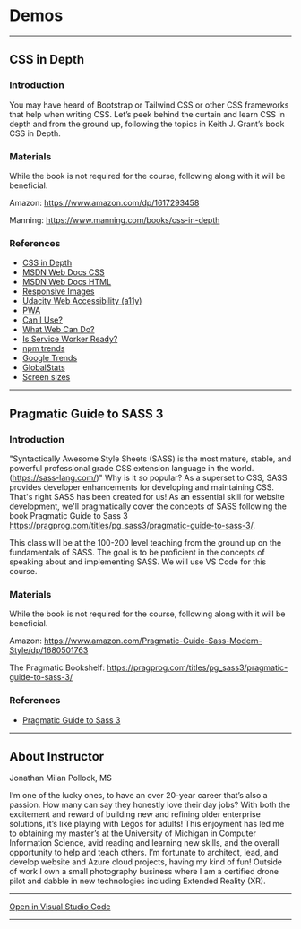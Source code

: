 # Demos

---

## CSS in Depth

### Introduction

You may have heard of Bootstrap or Tailwind CSS or other CSS frameworks that help when writing CSS. Let’s peek behind the curtain and learn CSS in depth and from the ground up, following the topics in Keith J. Grant’s book CSS in Depth.

### Materials

While the book is not required for the course, following along with it will be beneficial.

Amazon: <https://www.amazon.com/dp/1617293458>

Manning: <https://www.manning.com/books/css-in-depth>

### References

- [CSS in Depth](https://www.manning.com/books/css-in-depth)
- [MSDN Web Docs CSS](https://developer.mozilla.org/en-US/docs/Web/CSS/Reference)
- [MSDN Web Docs HTML](https://developer.mozilla.org/en-US/docs/Web/HTML)
- [Responsive Images](https://classroom.udacity.com/courses/ud882)
- [Udacity Web Accessibility (a11y)](https://classroom.udacity.com/courses/ud891)
- [PWA](https://classroom.udacity.com/courses/ud899)
- [Can I Use?](https://caniuse.com/)
- [What Web Can Do?](https://whatwebcando.today/)
- [Is Service Worker Ready?](https://jakearchibald.github.io/isserviceworkerready/)
- [npm trends](https://www.npmtrends.com/)
- [Google Trends](https://trends.google.com/)
- [GlobalStats](https://gs.statcounter.com/)
- [Screen sizes](https://screensiz.es)

---

## Pragmatic Guide to SASS 3

### Introduction

"Syntactically Awesome Style Sheets (SASS) is the most mature, stable, and powerful professional grade CSS extension language in the world. (https://sass-lang.com/)" Why is it so popular? As a superset to CSS, SASS provides developer enhancements for developing and maintaining CSS. That's right SASS has been created for us! As an essential skill for website development, we'll pragmatically cover the concepts of SASS following the book Pragmatic Guide to Sass 3 <https://pragprog.com/titles/pg_sass3/pragmatic-guide-to-sass-3/>.

This class will be at the 100-200 level teaching from the ground up on the fundamentals of SASS. The goal is to be proficient in the concepts of speaking about and implementing SASS. We will use VS Code for this course.

### Materials

While the book is not required for the course, following along with it will be beneficial.

Amazon: <https://www.amazon.com/Pragmatic-Guide-Sass-Modern-Style/dp/1680501763>

The Pragmatic Bookshelf: <https://pragprog.com/titles/pg_sass3/pragmatic-guide-to-sass-3/>

### References

- [Pragmatic Guide to Sass 3](https://pragprog.com/titles/pg_sass3/pragmatic-guide-to-sass-3/)

---

## About Instructor

Jonathan Milan Pollock, MS

I’m one of the lucky ones, to have an over 20-year career that’s also a passion. How many can say they honestly love their day jobs? With both the excitement and reward of building new and refining older enterprise solutions, it’s like playing with Legos for adults! This enjoyment has led me to obtaining my master’s at the University of Michigan in Computer Information Science, avid reading and learning new skills, and the overall opportunity to help and teach others. I’m fortunate to architect, lead, and develop website and Azure cloud projects, having my kind of fun! Outside of work I own a small photography business where I am a certified drone pilot and dabble in new technologies including Extended Reality (XR).

---

[Open in Visual Studio Code](https://open.vscode.dev/milanpollock/demos)

---
